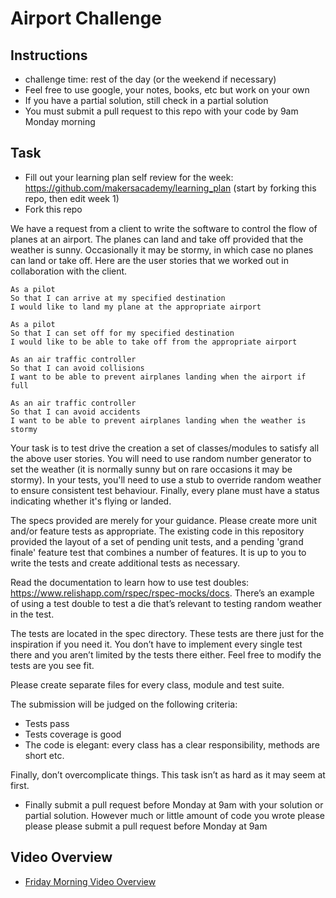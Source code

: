 Airport Challenge
=================

Instructions
---------

* challenge time: rest of the day (or the weekend if necessary)
* Feel free to use google, your notes, books, etc but work on your own
* If you have a partial solution, still check in a partial solution
* You must submit a pull request to this repo with your code by 9am Monday morning

Task
-------

* Fill out your learning plan self review for the week: https://github.com/makersacademy/learning_plan (start by forking this repo, then edit week 1)
* Fork this repo

We have a request from a client to write the software to control the flow of planes at an airport. The planes can land and take off provided that the weather is sunny. Occasionally it may be stormy, in which case no planes can land or take off.  Here are the user stories that we worked out in collaboration with the client.

```
As a pilot
So that I can arrive at my specified destination
I would like to land my plane at the appropriate airport

As a pilot
So that I can set off for my specified destination
I would like to be able to take off from the appropriate airport

As an air traffic controller
So that I can avoid collisions
I want to be able to prevent airplanes landing when the airport if full

As an air traffic controller
So that I can avoid accidents
I want to be able to prevent airplanes landing when the weather is stormy
```

Your task is to test drive the creation a set of classes/modules to satisfy all the above user stories. You will need to use random number generator to set the weather (it is normally sunny but on rare occasions it may be stormy). In your tests, you'll need to use a stub to override random weather to ensure consistent test behaviour. Finally, every plane must have a status indicating whether it's flying or landed. 

The specs provided are merely for your guidance.  Please create more unit and/or feature tests as appropriate.  The existing code in this repository provided the layout of a set of pending unit tests, and a pending 'grand finale' feature test that combines a number of features. It is up to you to write the tests and create additional tests as necessary.

Read the documentation to learn how to use test doubles: https://www.relishapp.com/rspec/rspec-mocks/docs. There’s an example of using a test double to test a die that’s relevant to testing random weather in the test.

The tests are located in the spec directory. These tests are there just for the inspiration if you need it. You don’t have to implement every single test there and you aren’t limited by the tests there either. Feel free to modify the tests are you see fit.

Please create separate files for every class, module and test suite. 

The submission will be judged on the following criteria:

* Tests pass
* Tests coverage is good
* The code is elegant: every class has a clear responsibility, methods are short etc.

Finally, don’t overcomplicate things. This task isn’t as hard as it may seem at first. 

* Finally submit a pull request before Monday at 9am with your solution or partial solution.  However much or little amount of code you wrote please please please submit a pull request before Monday at 9am

Video Overview
--------------

* [Friday Morning Video Overview](https://www.youtube.com/watch?v=6QVv8IxTaWM)

